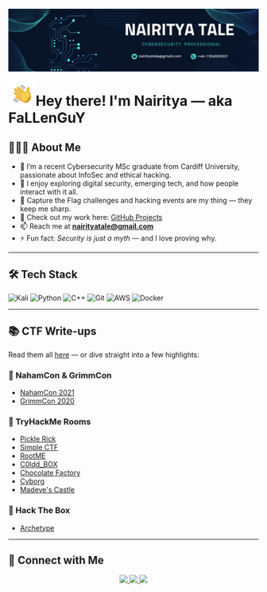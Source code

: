 <p align="center"><img alt="Anonymous" src="./assets/Banner.png" width="1024"></p>

<img alt="Hand Wave" src="./assets/Hand%20Wave.gif" width="55" align="left"/>
<h1>Hey there! I'm Nairitya — aka FaLLenGuY</h1>

## 👨🏻‍💻 About Me

- 🧠 I’m a recent Cybersecurity MSc graduate from Cardiff University, passionate about InfoSec and ethical hacking.
- 💬 I enjoy exploring digital security, emerging tech, and how people interact with it all.
- 🎯 Capture the Flag challenges and hacking events are my thing — they keep me sharp.
- 📁 Check out my work here: [GitHub Projects](https://github.com/nairitya03/Projects)
- 📫 Reach me at **nairityatale@gmail.com**
- ⚡ Fun fact: *Security is just a myth* — and I love proving why.

---

## 🛠 Tech Stack

![Kali](https://img.shields.io/badge/-Kali-05122A?style=plastic&logo=kali-linux&logoColor=ffffff&logoWidth=20)
![Python](https://img.shields.io/badge/-Python-05122A?style=plastic&logo=python)
![C++](https://img.shields.io/badge/-C++-05122A?style=plastic&logo=C%2B%2B&logoColor=00599C)
![Git](https://img.shields.io/badge/-Git-05122A?style=plastic&logo=git)
![AWS](https://img.shields.io/badge/-AWS-05122A?style=plastic&logo=amazon-aws)
![Docker](https://img.shields.io/badge/-Docker-05122A?style=plastic&logo=docker)

---

## 📚 CTF Write-ups

Read them all [here](https://nairitya03.github.io/CTF-WriteUps/) — or dive straight into a few highlights:

### 🔹 NahamCon & GrimmCon
- [NahamCon 2021](https://nairitya03.github.io/CTF-WriteUps/NahamCon%20CTF%202021/)
- [GrimmCon 2020](https://nairitya03.github.io/CTF-WriteUps/GrimmCon%20CTF%202020/)

### 🔹 TryHackMe Rooms
- [Pickle Rick](https://nairitya03.github.io/CTF-WriteUps/THM/Pickle%20Rick)
- [Simple CTF](https://nairitya03.github.io/CTF-WriteUps/THM/Easy%20CTF)
- [RootME](https://nairitya03.github.io/CTF-WriteUps/THM/RootME/)
- [C0ldd_BOX](https://nairitya03.github.io/CTF-WriteUps/THM/C0ldd_BOX)
- [Chocolate Factory](https://nairitya03.github.io/CTF-WriteUps/THM/Chocolate%20Factory)
- [Cyborg](https://nairitya03.github.io/CTF-WriteUps/THM/Cyborg/)
- [Madeye's Castle](https://nairitya03.github.io/CTF-WriteUps/THM/Madeye's%20Castle/)

### 🔹 Hack The Box
- [Archetype](https://nairitya03.github.io/CTF-WriteUps/HTB/Archetype/)

---

## 🤝 Connect with Me

<p align="center">
  <a href="https://linkedin.com/in/nairityatale">
    <img src="https://img.shields.io/badge/-Nairitya%20Tale-white?style=plastic&logo=Linkedin&logoColor=blue"/>
  </a>
  <a href="https://nairitya03.github.io">
    <img src="https://img.shields.io/badge/-nairitya03.github.io-white?style=plastic&logo=Google-Chrome&logoColor=0c5026"/>
  </a>
  <a href="mailto:nairityatale@gmail.com">
    <img src="https://img.shields.io/badge/-Gmail-white?style=plastic&logo=gmail&logoColor=red"/>
  </a>
</p>
